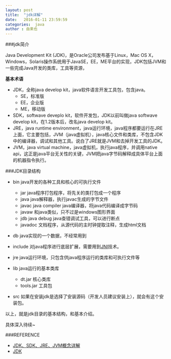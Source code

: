 ```yaml
---
layout: post
title:  "jdk详解"
date:   2016-01-11 23:59:59
categories:  java
author : 自来也
---
```


###jdk简介

Java Development Kit (JDK)，是Oracle公司发布基于Linux，Mac OS X，Windows，Solaris操作系统用于JavaSE，EE，ME平台的实现，JDK包括JVM和一些完成Java开发的类库，工具等资源，

**基本术语**

- JDK，全称java develop kit，java软件语言开发工具包，包含java。
	- SE，标准版
	- EE，企业版
	- ME，移动版
- SDK，softwave deveplo kit，软件开发包，JDK以前叫做java softwave develop kit，在1.2版本后，改名java develop kit。
- JRE，java runtime environment，java运行环境，java程序都要运行在JRE上面，它主要包括，JVM（java虚拟机），java核心文件和类库，不包含JDK中的编译器，调试和其他工具。说白了JRE就是JVM和去掉开发工具的JDK。
- JVM，java virtual machine，java虚拟机，执行java程序，并调用native api，这正是java平台无关性的关键，JVM把java字节码解释成具体平台上面的机器指令执行。

###JDK目录结构

- bin java开发的各种工具和核心的可执行文件
	- jar java程序打包程序，将先关的类打包成一个程序
	- java java解释器，执行javac生成的字节文件
	- javac java compiler java编译器，将java代码编译成字节码
	- javaw 和java类似，只不过是windows图形界面
	- jdb java debug java查错调试工具，可以进行断点
	- javadoc 文档程序，从源代码的主时钟提取注释，生成html文档

- db java实现的一个数据，不经常用到
- include 对java程序进行底层扩展，需要用到[JNI](https://en.wikipedia.org/wiki/Java_Native_Interface)技术。
- jre java运行环境，只包含供java程序运行的类库和可执行文件等
- lib java运行的基本类库
	- dt.jar 核心类库
	- tools.jar 工具包
- src 如果在安装jdk是选择了安装源码（开发人员建议安装上），就会有这个安装包。

以上，就是jdk目录的基本结构，和基本介绍。


具体深入待续~

###REFERENCE
- [JDK、SDK、JRE、JVM概念详解](http://developer.51cto.com/art/200907/134755.htm)
- [JDK](https://en.wikipedia.org/wiki/Java_Development_Kit)
